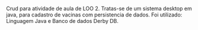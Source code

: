 Crud para atividade de aula de LOO 2. Tratas-se de um sistema desktop em java, para cadastro de vacinas com persistencia de dados.
Foi utilizado: Linguagem Java e Banco de dados Derby DB.
